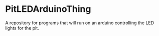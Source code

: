 # PitLEDArduinoThing
A repository for programs that will run on an arduino controlling the LED lights for the pit.
